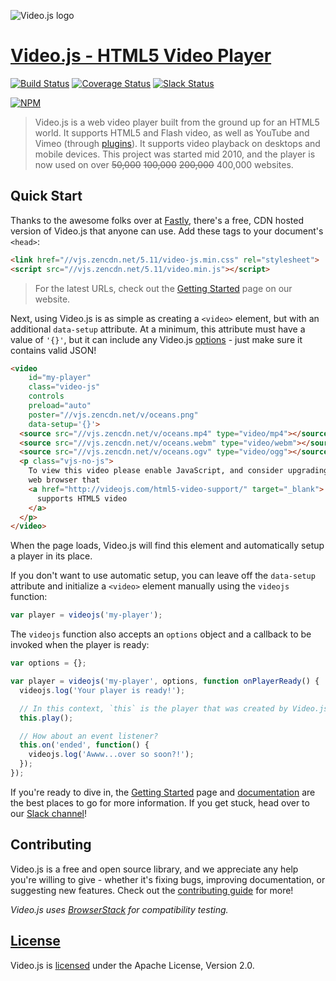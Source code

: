 ![Video.js logo][logo]

# [Video.js - HTML5 Video Player][vjs]

[![Build Status][travis-icon]][travis-link]
[![Coverage Status][coveralls-icon]][coveralls-link]
[![Slack Status][slack-icon]][slack-link]

[![NPM][npm-icon]][npm-link]

> Video.js is a web video player built from the ground up for an HTML5 world. It supports HTML5 and Flash video, as well as YouTube and Vimeo (through [plugins][plugins]). It supports video playback on desktops and mobile devices. This project was started mid 2010, and the player is now used on over ~~50,000~~ ~~100,000~~ ~~200,000~~ 400,000 websites.

## Quick Start

Thanks to the awesome folks over at [Fastly][fastly], there's a free, CDN hosted version of Video.js that anyone can use. Add these tags to your document's `<head>`:

```html
<link href="//vjs.zencdn.net/5.11/video-js.min.css" rel="stylesheet">
<script src="//vjs.zencdn.net/5.11/video.min.js"></script>
```

> For the latest URLs, check out the [Getting Started][getting-started] page on our website.

Next, using Video.js is as simple as creating a `<video>` element, but with an additional `data-setup` attribute. At a minimum, this attribute must have a value of `'{}'`, but it can include any Video.js [options][options] - just make sure it contains valid JSON!

```html
<video
    id="my-player"
    class="video-js"
    controls
    preload="auto"
    poster="//vjs.zencdn.net/v/oceans.png"
    data-setup='{}'>
  <source src="//vjs.zencdn.net/v/oceans.mp4" type="video/mp4"></source>
  <source src="//vjs.zencdn.net/v/oceans.webm" type="video/webm"></source>
  <source src="//vjs.zencdn.net/v/oceans.ogv" type="video/ogg"></source>
  <p class="vjs-no-js">
    To view this video please enable JavaScript, and consider upgrading to a
    web browser that
    <a href="http://videojs.com/html5-video-support/" target="_blank">
      supports HTML5 video
    </a>
  </p>
</video>
```

When the page loads, Video.js will find this element and automatically setup a player in its place.

If you don't want to use automatic setup, you can leave off the `data-setup` attribute and initialize a `<video>` element manually using the `videojs` function:

```js
var player = videojs('my-player');
```

The `videojs` function also accepts an `options` object and a callback to be invoked
 when the player is ready:

```js
var options = {};

var player = videojs('my-player', options, function onPlayerReady() {
  videojs.log('Your player is ready!');

  // In this context, `this` is the player that was created by Video.js.
  this.play();

  // How about an event listener?
  this.on('ended', function() {
    videojs.log('Awww...over so soon?!');
  });
});
```

If you're ready to dive in, the [Getting Started][getting-started] page and [documentation][docs] are the best places to go for more information. If you get stuck, head over to our [Slack channel][slack-link]!

## Contributing

Video.js is a free and open source library, and we appreciate any help you're willing to give - whether it's fixing bugs, improving documentation, or suggesting new features. Check out the [contributing guide][contributing] for more!

_Video.js uses [BrowserStack][browserstack] for compatibility testing._

## [License][license]

Video.js is [licensed][license] under the Apache License, Version 2.0.

[browserstack]: https://browserstack.com
[contributing]: CONTRIBUTING.md
[contributing-building]: CONTRIBUTING.md#building-your-own-copy-of-videojs
[contributing-code]: CONTRIBUTING.md#contributing-code
[coveralls-icon]: https://coveralls.io/repos/github/videojs/video.js/badge.svg?branch=master
[coveralls-link]: https://coveralls.io/github/videojs/video.js?branch=master
[docs]: http://docs.videojs.com
[fastly]: http://www.fastly.com/
[getting-started]: http://videojs.com/getting-started/
[license]: LICENSE
[logo]: http://videojs.com/img/logo.png
[npm-icon]: https://nodei.co/npm/video.js.png?downloads=true&downloadRank=true
[npm-link]: https://nodei.co/npm/video.js/
[options]: docs/options.md
[plugins]: http://videojs.com/plugins/
[slack-icon]: http://slack.videojs.com/badge.svg
[slack-link]: http://slack.videojs.com
[travis-icon]: https://travis-ci.org/videojs/video.js.svg?branch=master
[travis-link]: https://travis-ci.org/videojs/video.js
[vjs]: http://videojs.com
